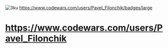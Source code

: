 ![3ku](https://github.com/user-attachments/assets/ec1c81dc-aead-4f5c-97f7-167c47c0f24b)
https://www.codewars.com/users/Pavel_Filonchik/badges/large

# https://www.codewars.com/users/Pavel_Filonchik

